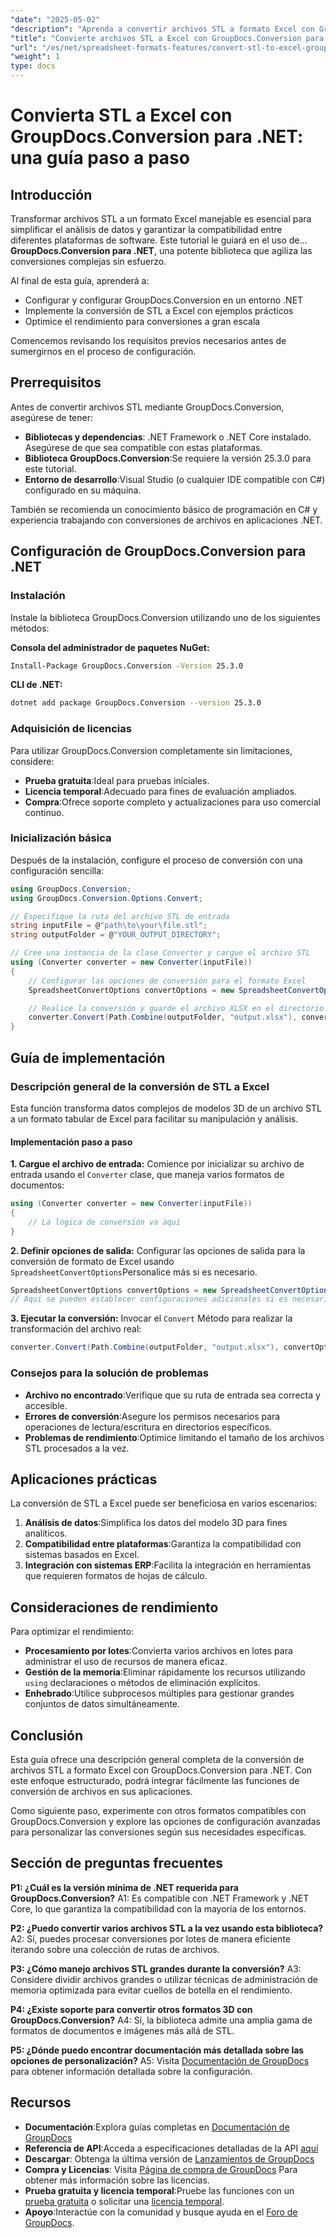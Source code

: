 ```yaml
---
"date": "2025-05-02"
"description": "Aprenda a convertir archivos STL a formato Excel con GroupDocs.Conversion para .NET. Esta guía paso a paso simplifica el análisis de datos y garantiza la compatibilidad con el software."
"title": "Convierte archivos STL a Excel con GroupDocs.Conversion para .NET | Guía paso a paso"
"url": "/es/net/spreadsheet-formats-features/convert-stl-to-excel-groupdocs-net/"
"weight": 1
type: docs
---
```

# Convierta STL a Excel con GroupDocs.Conversion para .NET: una guía paso a paso

## Introducción

Transformar archivos STL a un formato Excel manejable es esencial para simplificar el análisis de datos y garantizar la compatibilidad entre diferentes plataformas de software. Este tutorial le guiará en el uso de... **GroupDocs.Conversion para .NET**, una potente biblioteca que agiliza las conversiones complejas sin esfuerzo.

Al final de esta guía, aprenderá a:
- Configurar y configurar GroupDocs.Conversion en un entorno .NET
- Implemente la conversión de STL a Excel con ejemplos prácticos
- Optimice el rendimiento para conversiones a gran escala

Comencemos revisando los requisitos previos necesarios antes de sumergirnos en el proceso de configuración.

## Prerrequisitos

Antes de convertir archivos STL mediante GroupDocs.Conversion, asegúrese de tener:
- **Bibliotecas y dependencias**: .NET Framework o .NET Core instalado. Asegúrese de que sea compatible con estas plataformas.
- **Biblioteca GroupDocs.Conversion**:Se requiere la versión 25.3.0 para este tutorial.
- **Entorno de desarrollo**:Visual Studio (o cualquier IDE compatible con C#) configurado en su máquina.

También se recomienda un conocimiento básico de programación en C# y experiencia trabajando con conversiones de archivos en aplicaciones .NET.

## Configuración de GroupDocs.Conversion para .NET

### Instalación

Instale la biblioteca GroupDocs.Conversion utilizando uno de los siguientes métodos:

**Consola del administrador de paquetes NuGet:**
```bash
Install-Package GroupDocs.Conversion -Version 25.3.0
```

**CLI de .NET:**
```bash
dotnet add package GroupDocs.Conversion --version 25.3.0
```

### Adquisición de licencias

Para utilizar GroupDocs.Conversion completamente sin limitaciones, considere:
- **Prueba gratuita**:Ideal para pruebas iniciales.
- **Licencia temporal**:Adecuado para fines de evaluación ampliados.
- **Compra**:Ofrece soporte completo y actualizaciones para uso comercial continuo.

### Inicialización básica

Después de la instalación, configure el proceso de conversión con una configuración sencilla:
```csharp
using GroupDocs.Conversion;
using GroupDocs.Conversion.Options.Convert;

// Especifique la ruta del archivo STL de entrada
string inputFile = @"path\to\your\file.stl";
string outputFolder = @"YOUR_OUTPUT_DIRECTORY";

// Cree una instancia de la clase Converter y cargue el archivo STL
using (Converter converter = new Converter(inputFile))
{
    // Configurar las opciones de conversión para el formato Excel
    SpreadsheetConvertOptions convertOptions = new SpreadsheetConvertOptions();

    // Realice la conversión y guarde el archivo XLSX en el directorio de salida
    converter.Convert(Path.Combine(outputFolder, "output.xlsx"), convertOptions);
}
```

## Guía de implementación

### Descripción general de la conversión de STL a Excel

Esta función transforma datos complejos de modelos 3D de un archivo STL a un formato tabular de Excel para facilitar su manipulación y análisis.

#### Implementación paso a paso

**1. Cargue el archivo de entrada:**
Comience por inicializar su archivo de entrada usando el `Converter` clase, que maneja varios formatos de documentos:
```csharp
using (Converter converter = new Converter(inputFile))
{
    // La lógica de conversión va aquí
}
```

**2. Definir opciones de salida:**
Configurar las opciones de salida para la conversión de formato de Excel usando `SpreadsheetConvertOptions`Personalice más si es necesario.
```csharp
SpreadsheetConvertOptions convertOptions = new SpreadsheetConvertOptions();
// Aquí se pueden establecer configuraciones adicionales si es necesario
```

**3. Ejecutar la conversión:**
Invocar el `Convert` Método para realizar la transformación del archivo real:
```csharp
converter.Convert(Path.Combine(outputFolder, "output.xlsx"), convertOptions);
```

### Consejos para la solución de problemas
- **Archivo no encontrado**:Verifique que su ruta de entrada sea correcta y accesible.
- **Errores de conversión**:Asegure los permisos necesarios para operaciones de lectura/escritura en directorios específicos.
- **Problemas de rendimiento**:Optimice limitando el tamaño de los archivos STL procesados a la vez.

## Aplicaciones prácticas

La conversión de STL a Excel puede ser beneficiosa en varios escenarios:
1. **Análisis de datos**:Simplifica los datos del modelo 3D para fines analíticos.
2. **Compatibilidad entre plataformas**:Garantiza la compatibilidad con sistemas basados en Excel.
3. **Integración con sistemas ERP**:Facilita la integración en herramientas que requieren formatos de hojas de cálculo.

## Consideraciones de rendimiento

Para optimizar el rendimiento:
- **Procesamiento por lotes**:Convierta varios archivos en lotes para administrar el uso de recursos de manera eficaz.
- **Gestión de la memoria**:Eliminar rápidamente los recursos utilizando `using` declaraciones o métodos de eliminación explícitos.
- **Enhebrado**:Utilice subprocesos múltiples para gestionar grandes conjuntos de datos simultáneamente.

## Conclusión

Esta guía ofrece una descripción general completa de la conversión de archivos STL a formato Excel con GroupDocs.Conversion para .NET. Con este enfoque estructurado, podrá integrar fácilmente las funciones de conversión de archivos en sus aplicaciones.

Como siguiente paso, experimente con otros formatos compatibles con GroupDocs.Conversion y explore las opciones de configuración avanzadas para personalizar las conversiones según sus necesidades específicas.

## Sección de preguntas frecuentes

**P1: ¿Cuál es la versión mínima de .NET requerida para GroupDocs.Conversion?**
A1: Es compatible con .NET Framework y .NET Core, lo que garantiza la compatibilidad con la mayoría de los entornos.

**P2: ¿Puedo convertir varios archivos STL a la vez usando esta biblioteca?**
A2: Sí, puedes procesar conversiones por lotes de manera eficiente iterando sobre una colección de rutas de archivos.

**P3: ¿Cómo manejo archivos STL grandes durante la conversión?**
A3: Considere dividir archivos grandes o utilizar técnicas de administración de memoria optimizada para evitar cuellos de botella en el rendimiento.

**P4: ¿Existe soporte para convertir otros formatos 3D con GroupDocs.Conversion?**
A4: Sí, la biblioteca admite una amplia gama de formatos de documentos e imágenes más allá de STL.

**P5: ¿Dónde puedo encontrar documentación más detallada sobre las opciones de personalización?**
A5: Visita [Documentación de GroupDocs](https://docs.groupdocs.com/conversion/net/) para obtener información detallada sobre la configuración.

## Recursos
- **Documentación**:Explora guías completas en [Documentación de GroupDocs](https://docs.groupdocs.com/conversion/net/)
- **Referencia de API**:Acceda a especificaciones detalladas de la API [aquí](https://reference.groupdocs.com/conversion/net/)
- **Descargar**: Obtenga la última versión de [Lanzamientos de GroupDocs](https://releases.groupdocs.com/conversion/net/)
- **Compra y Licencias**: Visita [Página de compra de GroupDocs](https://purchase.groupdocs.com/buy) Para obtener más información sobre las licencias.
- **Prueba gratuita y licencia temporal**:Pruebe las funciones con un [prueba gratuita](https://releases.groupdocs.com/conversion/net/) o solicitar una [licencia temporal](https://purchase.groupdocs.com/temporary-license/).
- **Apoyo**:Interactúe con la comunidad y busque ayuda en el [Foro de GroupDocs](https://forum.groupdocs.com/c/conversion/10).